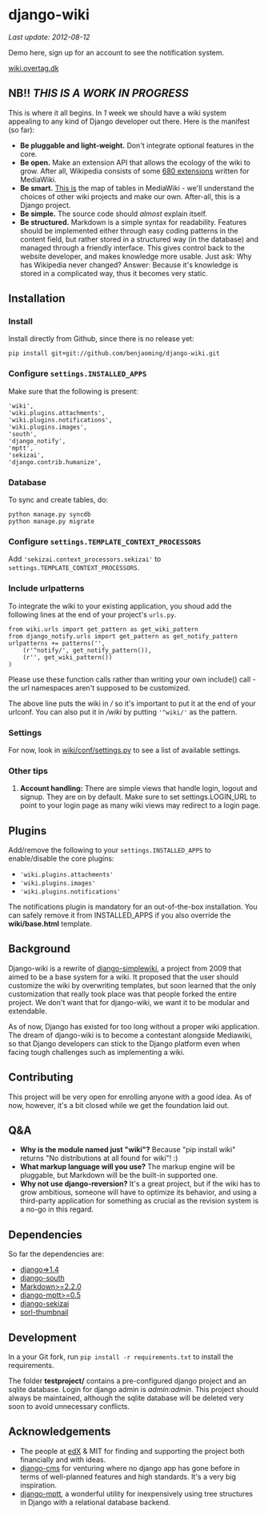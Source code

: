 django-wiki
===========

*Last update: 2012-08-12*

Demo here, sign up for an account to see the notification system.

[wiki.overtag.dk](http://wiki.overtag.dk)

NB!! *THIS IS A WORK IN PROGRESS*
---------------------------------

This is where it all begins. In *1* week we should have a wiki system appealing to any kind of Django developer out there. Here is the manifest (so far):

 * **Be pluggable and light-weight.** Don't integrate optional features in the core.
 * **Be open.** Make an extension API that allows the ecology of the wiki to grow. After all, Wikipedia consists of some [680 extensions](http://svn.wikimedia.org/viewvc/mediawiki/trunk/extensions/) written for MediaWiki.
 * **Be smart.** [This is](https://upload.wikimedia.org/wikipedia/commons/8/88/MediaWiki_database_schema_1-19_%28r102798%29.png) the map of tables in MediaWiki - we'll understand the choices of other wiki projects and make our own. After-all, this is a Django project.
 * **Be simple.** The source code should *almost* explain itself.
 * **Be structured.** Markdown is a simple syntax for readability. Features should be implemented either through easy coding patterns in the content field, but rather stored in a structured way (in the database) and managed through a friendly interface. This gives control back to the website developer, and makes knowledge more usable. Just ask: Why has Wikipedia never changed? Answer: Because it's knowledge is stored in a complicated way, thus it becomes very static.

Installation
------------

### Install

Install directly from Github, since there is no release yet:

`pip install git+git://github.com/benjaoming/django-wiki.git`

### Configure `settings.INSTALLED_APPS`

Make sure that the following is present:

    'wiki',
    'wiki.plugins.attachments',
    'wiki.plugins.notifications',
    'wiki.plugins.images',
    'south',
    'django_notify',
    'mptt',
    'sekizai',
    'django.contrib.humanize',

### Database

To sync and create tables, do:

    python manage.py syncdb
    python manage.py migrate

### Configure `settings.TEMPLATE_CONTEXT_PROCESSORS`

Add `'sekizai.context_processors.sekizai'` to `settings.TEMPLATE_CONTEXT_PROCESSORS`.

### Include urlpatterns

To integrate the wiki to your existing application, you shoud add the following lines at the end of your project's `urls.py`.

    from wiki.urls import get_pattern as get_wiki_pattern
    from django_notify.urls import get_pattern as get_notify_pattern
    urlpatterns += patterns('',
        (r'^notify/', get_notify_pattern()),
        (r'', get_wiki_pattern())
    )

Please use these function calls rather than writing your own include() call - the url namespaces aren't supposed to be customized.

The above line puts the wiki in */* so it's important to put it at the end of your urlconf. You can also put it in */wiki* by putting `'^wiki/'` as the pattern.

### Settings

For now, look in [wiki/conf/settings.py](wiki/conf/settings.py) to see a list of available settings.

### Other tips

 1. **Account handling:** There are simple views that handle login, logout and signup. They are on by default. Make sure to set settings.LOGIN_URL to point to your login page as many wiki views may redirect to a login page.

Plugins
------------

Add/remove the following to your `settings.INSTALLED_APPS` to enable/disable the core plugins:

 * `'wiki.plugins.attachments'`
 * `'wiki.plugins.images'`
 * `'wiki.plugins.notifications'`

The notifications plugin is mandatory for an out-of-the-box installation. You can safely remove it from INSTALLED_APPS if you also override the **wiki/base.html** template.

Background
----------

Django-wiki is a rewrite of [django-simplewiki](http://code.google.com/p/django-simple-wiki/), a project from 2009 that aimed to be a base system for a wiki. It proposed that the user should customize the wiki by overwriting templates, but soon learned that the only customization that really took place was that people forked the entire project. We don't want that for django-wiki, we want it to be modular and extendable.

As of now, Django has existed for too long without a proper wiki application. The dream of django-wiki is to become a contestant alongside Mediawiki, so that Django developers can stick to the Django platform even when facing tough challenges such as implementing a wiki.

Contributing
------------

This project will be very open for enrolling anyone with a good idea. As of now, however, it's a bit closed while we get the foundation laid out.

Q&A
------------

 * **Why is the module named just "wiki"?** Because "pip install wiki" returns "No distributions at all found for wiki"! :)
 * **What markup language will you use?** The markup engine will be pluggable, but Markdown will be the built-in supported one.
 * **Why not use django-reversion?** It's a great project, but if the wiki has to grow ambitious, someone will have to optimize its behavior, and using a third-party application for something as crucial as the revision system is a no-go in this regard.

Dependencies
------------

So far the dependencies are:

 * [django=>1.4](http://www.djangoproject.com)
 * [django-south](http://south.aeracode.org/)
 * [Markdown>=2.2.0](https://github.com/waylan/Python-Markdown)
 * [django-mptt>=0.5](https://github.com/django-mptt/django-mptt)
 * [django-sekizai](https://github.com/ojii/django-sekizai/)
 * [sorl-thumbnail](https://github.com/sorl/sorl-thumbnail)

Development
------------

In a your Git fork, run `pip install -r requirements.txt` to install the requirements.

The folder **testproject/** contains a pre-configured django project and an sqlite database. Login for django admin is *admin:admin*. This project should always be maintained, although the sqlite database will be deleted very soon to avoid unnecessary conflicts.

Acknowledgements
----------------

 * The people at [edX](http://www.edxonline.org/) & MIT for finding and supporting the project both financially and with ideas.
 * [django-cms](https://github.com/divio/django-cms) for venturing where no django app has gone before in terms of well-planned features and high standards. It's a very big inspiration.
 * [django-mptt](https://github.com/django-mptt/django-mptt), a wonderful utility for inexpensively using tree structures in Django with a relational database backend.

